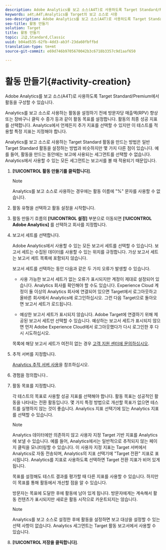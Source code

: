 ```yaml
---
description: Adobe Analytics를 보고 소스(A4T)로 사용하도록 Target Standard/Premium에서 활동을 구성할 수 있습니다.
keywords: a4t;A4T;Analytics를 Target의 보고 소스로 사용
seo-description: Adobe Analytics를 보고 소스(A4T)로 사용하도록 Target Standard/Premium에서 활동을 구성할 수 있습니다.
seo-title: 활동 만들기
solution: Target
title: 활동 만들기
topic: 고급,Standard,Classic
uuid: b04ad535-62fb-4dd3-ab3f-23da60fbffbd
translation-type: tm+mt
source-git-commit: e69d746b9705670042b3c6718b3357c9d1aaf650

---
```



# 활동 만들기{#activity-creation}

Adobe Analytics를 보고 소스(A4T)로 사용하도록 Target Standard/Premium에서 활동을 구성할 수 있습니다.

Analytics를 보고 소스로 사용하는 활동을 설정하기 전에 방문자당 매출액(RPV) 향상 또는 장바구니 클릭 수 증가 등과 같이 활동 목표를 설정합니다. 활동의 최종 성공 지표를 선택합니다. Analytics에서 언제든지 추가 지표를 선택할 수 있지만 이 테스트를 적용할 특정 지표는 지정해야 합니다.

Analytics를 보고 소스로 사용하는 Target Standard 활동을 만드는 방법은 일반 Target Standard 활동을 설정하는 방법과 비슷하지만 몇 가지 다른 점이 있습니다. 예를 들어, 활동을 만드는 동안에는 보고에 사용되는 세그먼트를 선택할 수 없습니다. Analytics에서 사용할 수 있는 모든 세그먼트는 보고서를 볼 때 적용되기 때문입니다.

1. **[!UICONTROL 활동 만들기를 클릭합니다]**.

   >[!NOTE]
   >
   >Analytics를 보고 소스로 사용하는 경우에는 활동 이름에 &quot;%&quot; 문자를 사용할 수 없습니다.

1. 활동 유형을 선택하고 활동 설정을 시작합니다.
1. 활동 만들기 흐름의 **[!UICONTROL 설정]** 부분으로 이동되면 **[!UICONTROL Adobe Analytics]** 를 선택하고 회사를 지정합니다.
1. 보고서 세트를 선택합니다.

   Adobe Analytics에서 사용할 수 있는 모든 보고서 세트를 선택할 수 있습니다. 보고서 세트는 수집된 데이터를 사용할 수 있는 위치를 규정합니다. 가상 보고서 세트는 보고서 세트 목록에 포함되지 않습니다.

   보고서 세트를 선택하는 동안 다음과 같은 두 가지 오류가 발생할 수 있습니다.

   * 사용 가능한 보고서 세트가 없는 오류가 표시되지만 계정이 제대로 설정되어 있습니다.
   Analytics 회사를 확인해야 할 수도 있습니다. Experience Cloud 계정이 둘 이상의 Analytics 회사에 연결되어 있으면 Target에서 로그아웃하고 올바른 회사에서 Analytics에 로그인하십시오. 그런 다음 Target으로 돌아오면 보고서 세트가 로드됩니다.

   * 예상한 보고서 세트가 표시되지 않습니다.
   Adobe Target에 연결하기 위해 제공된 보고서 세트만 선택할 수 있습니다. 예상하는 보고서 세트가 표시되지 않으면 먼저 Adobe Experience Cloud에서 로그아웃했다가 다시 로그인한 후 다시 시도하십시오.

   목록에 해당 보고서 세트가 여전히 없는 경우 [고객 지원 센터에 문의하십시오](../../cmp-resources-and-contact-information.md#reference_ACA3391A00EF467B87930A450050077C).
1. 추적 서버를 지정합니다.

   [Analytics 추적 서버 사용](../../c-integrating-target-with-mac/a4t/analytics-tracking-server.md#task_72077BA7E93C4A65A715A18F32228823)을 참조하십시오.

1. 경험을 정의합니다..
1. 활동 목표를 지정합니다.

   각 테스트의 목표로 사용할 성공 지표를 선택해야 합니다. 활동 목표는 성공적인 활동을 나타내는 전환 활동입니다. 몇 가지 특정 방법으로 개선할 목표가 없으면 테스트를 실행하지 않는 것이 좋습니다. Analytics 지표 선택기에 있는 Analytics 지표를 선택할 수 있습니다.

   >[!NOTE]
   >
   >Analytics 데이터에만 의존하지 않고 사용자 지정 Target 기반 지표를 Analytics에 보낼 수 있습니다. 예를 들어, Analytics에서는 일반적으로 추적되지 않는 페이지 클릭을 모니터링할 수 있습니다. 이 사용자 지정 지표는 Target 서버에서 Analytics로 자동 전송되며, Analytics의 지표 선택기에 &quot;Target 전환&quot; 지표로 표시됩니다. Analytics를 지표로 사용하도록 선택하면 Target 전환 지표가 비어 있게 됩니다.

   목표를 설정해도 테스트 결과를 평가할 때 다른 지표를 사용할 수 있습니다. 하지만 이 목표를 통해 활동에서 개선할 점을 알 수 있습니다.

   방문자는 목표에 도달한 후에 활동에 남아 있게 됩니다. 방문자에게는 계속해서 활동 컨텐츠가 표시되지만 새로운 활동 시작으로 카운트되지는 않습니다.

   >[!NOTE]
   >
   >Analytics를 보고 소스로 설정한 후에 활동을 설정하면 보고 대상을 설정할 수 있는 선택 사항이 없습니다. Analytics 세그먼트는 Target 활동 보고서에서 사용할 수 있습니다.

1. **[!UICONTROL 저장을 클릭합니다]**.

